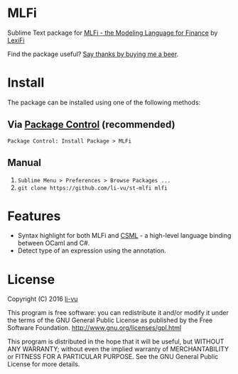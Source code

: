 # MLFi

Sublime Text package for [MLFi - the Modeling Language for Finance](https://www.lexifi.com/product/technology/contract-description-language) by [LexiFi](https://www.lexifi.com/)

Find the package useful? [Say thanks by buying me a beer](https://www.paypal.com/cgi-bin/webscr?cmd=_s-xclick&hosted_button_id=V2WZKXYV27338).

# Install

The package can be installed using one of the following methods:

## Via [Package Control](https://packagecontrol.io) (recommended)

`Package Control: Install Package > MLFi`

## Manual

1. `Sublime Menu > Preferences > Browse Packages ...`
2. `git clone https://github.com/li-vu/st-mlfi mlfi`

# Features

- Syntax highlight for both MLFi and [CSML](https://www.lexifi.com/csml) - a high-level language binding between OCaml and C#.
- Detect type of an expression using the annotation.

# License
Copyright (C) 2016 [li-vu](https://github.com/li-vu)

This program is free software: you can redistribute it and/or modify it under the terms of the GNU General Public License as published by the Free Software Foundation. <http://www.gnu.org/licenses/gpl.html>

This program is distributed in the hope that it will be useful, but WITHOUT ANY WARRANTY; without even the implied warranty of MERCHANTABILITY or FITNESS FOR A PARTICULAR PURPOSE. See the GNU General Public License for more details.